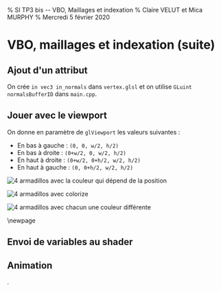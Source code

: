 % SI TP3 bis -- VBO, Maillages et indexation
% Claire VELUT et Mica MURPHY
% Mercredi 5 février 2020

# VBO, maillages et indexation (suite)

## Ajout d'un attribut

On crée `in vec3 in_normals` dans `vertex.glsl` et on utilise `GLuint normalsBufferID` dans `main.cpp`.

## Jouer avec le viewport

On donne en paramètre de `glViewport` les valeurs suivantes :

- En bas à gauche : `(0, 0, w/2, h/2)`
- En bas à droite : `(0+w/2, 0, w/2, h/2)`
- En haut à droite : `(0+w/2, 0+h/2, w/2, h/2)`
- En haut à gauche : `(0, 0+h/2, w/2, h/2)`

![4 armadillos avec la couleur qui dépend de la position](img/armadillo.png)

![4 armadillos avec `colorize`](img/armadillo_grey.png)

![4 armadillos avec chacun une couleur différente](img/armadillo_colors.png)

\newpage

## Envoi de variables au shader

## Animation










.
